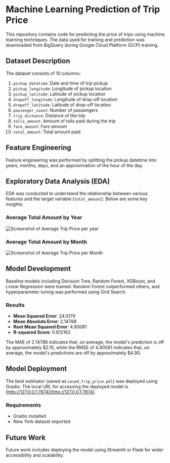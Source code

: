 # Machine Learning Prediction of Trip Price

This repository contains code for predicting the price of trips using machine learning techniques. The data used for training and prediction was downloaded from BigQuery during Google Cloud Platform (GCP) training.

## Dataset Description

The dataset consists of 10 columns:

1. `pickup_datetime`: Date and time of trip pickup
2. `pickup_longitude`: Longitude of pickup location
3. `pickup_latitude`: Latitude of pickup location
4. `dropoff_longitude`: Longitude of drop-off location
5. `dropoff_latitude`: Latitude of drop-off location
6. `passenger_count`: Number of passengers
7. `trip_distance`: Distance of the trip
8. `tolls_amount`: Amount of tolls paid during the trip
9. `fare_amount`: Fare amount
10. `total_amount`: Total amount paid

## Feature Engineering

Feature engineering was performed by splitting the pickup datetime into years, months, days, and an approximation of the hour of the day.

## Exploratory Data Analysis (EDA)

EDA was conducted to understand the relationship between various features and the target variable (`total_amount`). Below are some key insights:

### Average Total Amount by Year
![Screenshot of Average Trip Price per year](https://imgur.com/zNNWHEh.png)


### Average Total Amount by Month
![Screenshot of Average Trip Price per Month](https://imgur.com/vaPKfc5.png)


## Model Development

Baseline models including Decision Tree, Random Forest, XGBoost, and Linear Regression were trained. Random Forest outperformed others, and hyperparameter tuning was performed using Grid Search.

### Results
- **Mean Squared Error**: 24.0179
- **Mean Absolute Error**: 2.14788
- **Root Mean Squared Error**: 4.90081
- **R-squared Score**: 0.812162

The MAE of 2.14788 indicates that, on average, the model's prediction is off by approximately $2.15, while the RMSE of 4.90081 indicates that, on average, the model's predictions are off by approximately $4.90.

## Model Deployment

The best estimator (saved as `saved_trip_price.pkl`) was deployed using Gradio. The local URL for accessing the deployed model is [http://127.0.0.1:7874](http://127.0.0.1:7874).

### Requirements
- Gradio installed
- New York dataset imported

## Future Work

Future work includes deploying the model using Streamlit or Flask for wider accessibility and scalability.
